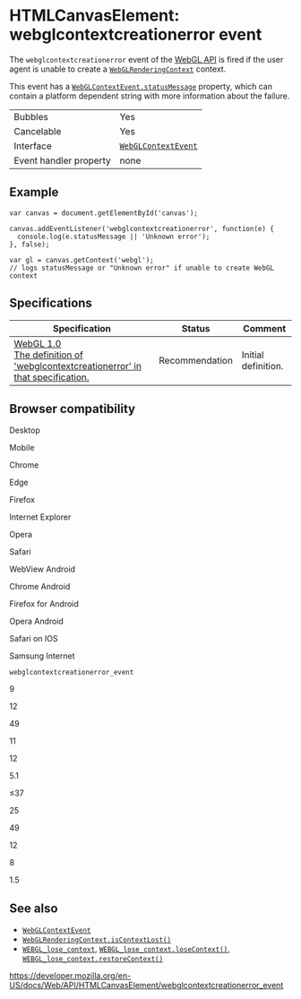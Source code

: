 HTMLCanvasElement: webglcontextcreationerror event
==================================================

The `webglcontextcreationerror` event of the [WebGL API](../webgl_api) is fired if the user agent is unable to create a [`WebGLRenderingContext`](../webglrenderingcontext) context.

This event has a [`WebGLContextEvent.statusMessage`](../webglcontextevent/statusmessage) property, which can contain a platform dependent string with more information about the failure.

<table><tbody><tr class="odd"><td>Bubbles</td><td>Yes</td></tr><tr class="even"><td>Cancelable</td><td>Yes</td></tr><tr class="odd"><td>Interface</td><td><a href="../webglcontextevent"><code>WebGLContextEvent</code></a></td></tr><tr class="even"><td>Event handler property</td><td>none</td></tr></tbody></table>

Example
-------

    var canvas = document.getElementById('canvas');

    canvas.addEventListener('webglcontextcreationerror', function(e) {
      console.log(e.statusMessage || 'Unknown error');
    }, false);

    var gl = canvas.getContext('webgl');
    // logs statusMessage or "Unknown error" if unable to create WebGL context

Specifications
--------------

<table><thead><tr class="header"><th>Specification</th><th>Status</th><th>Comment</th></tr></thead><tbody><tr class="odd"><td><a href="https://www.khronos.org/registry/webgl/specs/latest/1.0/#5.15.4">WebGL 1.0<br />
<span class="small">The definition of 'webglcontextcreationerror' in that specification.</span></a></td><td><span class="spec-rec">Recommendation</span></td><td>Initial definition.</td></tr></tbody></table>

Browser compatibility
---------------------

Desktop

Mobile

Chrome

Edge

Firefox

Internet Explorer

Opera

Safari

WebView Android

Chrome Android

Firefox for Android

Opera Android

Safari on IOS

Samsung Internet

`webglcontextcreationerror_event`

9

12

49

11

12

5.1

≤37

25

49

12

8

1.5

See also
--------

-   [`WebGLContextEvent`](../webglcontextevent)
-   [`WebGLRenderingContext.isContextLost()`](../webglrenderingcontext/iscontextlost)
-   [`WEBGL_lose_context`](../webgl_lose_context), [`WEBGL_lose_context.loseContext()`](../webgl_lose_context/losecontext), [`WEBGL_lose_context.restoreContext()`](../webgl_lose_context/restorecontext)

<a href="https://developer.mozilla.org/en-US/docs/Web/API/HTMLCanvasElement/webglcontextcreationerror_event" class="_attribution-link">https://developer.mozilla.org/en-US/docs/Web/API/HTMLCanvasElement/webglcontextcreationerror_event</a>
